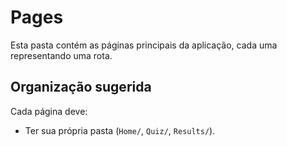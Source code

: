 # Pages

Esta pasta contém as páginas principais da aplicação, cada uma representando uma rota.

## Organização sugerida
Cada página deve:
- Ter sua própria pasta (`Home/`, `Quiz/`, `Results/`).

